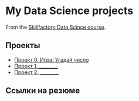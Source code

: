 # My Data Science projects

From the [Skillfactory Data Scince course](https://skillfactory.ru/data-scientist).

## Проекты

* [Проект 0. Игра: Угадай число](https://github.com/Amina313/sf_data_science/tree/main/project_0)
* [Проект 1. ________](____)
* [Проект 2. ________](____)

## Cсылки на резюме